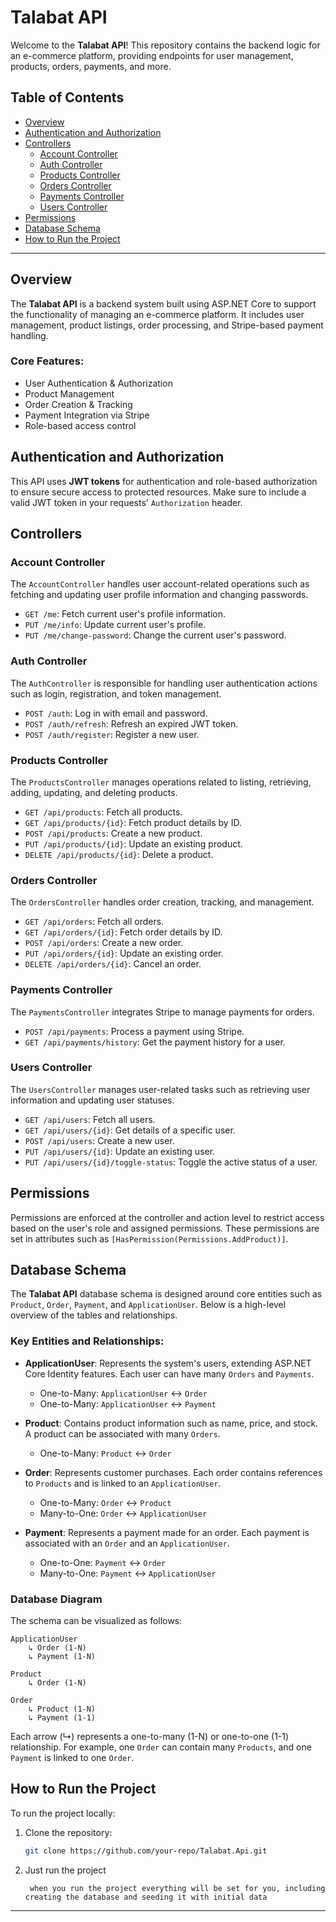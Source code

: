 # Talabat API

Welcome to the **Talabat API**! This repository contains the backend logic for an e-commerce platform, providing endpoints for user management, products, orders, payments, and more.

## Table of Contents

- [Overview](#overview)
- [Authentication and Authorization](#authentication-and-authorization)
- [Controllers](#controllers)
  - [Account Controller](#account-controller)
  - [Auth Controller](#auth-controller)
  - [Products Controller](#products-controller)
  - [Orders Controller](#orders-controller)
  - [Payments Controller](#payments-controller)
  - [Users Controller](#users-controller)
- [Permissions](#permissions)
- [Database Schema](#database-schema)
- [How to Run the Project](#how-to-run-the-project)

---

## Overview

The **Talabat API** is a backend system built using ASP.NET Core to support the functionality of managing an e-commerce platform. It includes user management, product listings, order processing, and Stripe-based payment handling.

### Core Features:
- User Authentication & Authorization
- Product Management
- Order Creation & Tracking
- Payment Integration via Stripe
- Role-based access control

## Authentication and Authorization

This API uses **JWT tokens** for authentication and role-based authorization to ensure secure access to protected resources. Make sure to include a valid JWT token in your requests' `Authorization` header.

## Controllers

### Account Controller

The `AccountController` handles user account-related operations such as fetching and updating user profile information and changing passwords.

- `GET /me`: Fetch current user's profile information.
- `PUT /me/info`: Update current user's profile.
- `PUT /me/change-password`: Change the current user's password.

### Auth Controller

The `AuthController` is responsible for handling user authentication actions such as login, registration, and token management.

- `POST /auth`: Log in with email and password.
- `POST /auth/refresh`: Refresh an expired JWT token.
- `POST /auth/register`: Register a new user.

### Products Controller

The `ProductsController` manages operations related to listing, retrieving, adding, updating, and deleting products.

- `GET /api/products`: Fetch all products.
- `GET /api/products/{id}`: Fetch product details by ID.
- `POST /api/products`: Create a new product.
- `PUT /api/products/{id}`: Update an existing product.
- `DELETE /api/products/{id}`: Delete a product.

### Orders Controller

The `OrdersController` handles order creation, tracking, and management.

- `GET /api/orders`: Fetch all orders.
- `GET /api/orders/{id}`: Fetch order details by ID.
- `POST /api/orders`: Create a new order.
- `PUT /api/orders/{id}`: Update an existing order.
- `DELETE /api/orders/{id}`: Cancel an order.

### Payments Controller

The `PaymentsController` integrates Stripe to manage payments for orders.

- `POST /api/payments`: Process a payment using Stripe.
- `GET /api/payments/history`: Get the payment history for a user.
  
### Users Controller

The `UsersController` manages user-related tasks such as retrieving user information and updating user statuses.

- `GET /api/users`: Fetch all users.
- `GET /api/users/{id}`: Get details of a specific user.
- `POST /api/users`: Create a new user.
- `PUT /api/users/{id}`: Update an existing user.
- `PUT /api/users/{id}/toggle-status`: Toggle the active status of a user.
  
## Permissions

Permissions are enforced at the controller and action level to restrict access based on the user's role and assigned permissions. These permissions are set in attributes such as `[HasPermission(Permissions.AddProduct)]`.

## Database Schema

The **Talabat API** database schema is designed around core entities such as `Product`, `Order`, `Payment`, and `ApplicationUser`. Below is a high-level overview of the tables and relationships.

### Key Entities and Relationships:

- **ApplicationUser**: Represents the system's users, extending ASP.NET Core Identity features. Each user can have many `Orders` and `Payments`.
  
  - One-to-Many: `ApplicationUser` ↔ `Order`
  - One-to-Many: `ApplicationUser` ↔ `Payment`

- **Product**: Contains product information such as name, price, and stock. A product can be associated with many `Orders`.
  
  - One-to-Many: `Product` ↔ `Order`

- **Order**: Represents customer purchases. Each order contains references to `Products` and is linked to an `ApplicationUser`.
  
  - One-to-Many: `Order` ↔ `Product`
  - Many-to-One: `Order` ↔ `ApplicationUser`

- **Payment**: Represents a payment made for an order. Each payment is associated with an `Order` and an `ApplicationUser`.

  - One-to-One: `Payment` ↔ `Order`
  - Many-to-One: `Payment` ↔ `ApplicationUser`

### Database Diagram

The schema can be visualized as follows:

```plaintext
ApplicationUser
    ↳ Order (1-N)
    ↳ Payment (1-N)

Product
    ↳ Order (1-N)

Order
    ↳ Product (1-N)
    ↳ Payment (1-1)
```

Each arrow (↳) represents a one-to-many (1-N) or one-to-one (1-1) relationship. For example, one `Order` can contain many `Products`, and one `Payment` is linked to one `Order`.

## How to Run the Project

To run the project locally:

1. Clone the repository:
   ```bash
   git clone https://github.com/your-repo/Talabat.Api.git
   ```

2. Just run the project
   ```
    when you run the project everything will be set for you, including creating the database and seeding it with initial data
   ```

---
